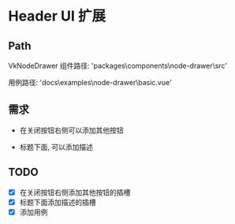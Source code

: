 # Header UI 扩展

## Path

VkNodeDrawer 组件路径: 'packages\components\node-drawer\src\'

用例路径: 'docs\examples\node-drawer\basic.vue'

## 需求

- 在关闭按钮右侧可以添加其他按钮

- 标题下面, 可以添加描述

## TODO

- [x] 在关闭按钮右侧添加其他按钮的插槽
- [x] 标题下面添加描述的插槽
- [x] 添加用例

